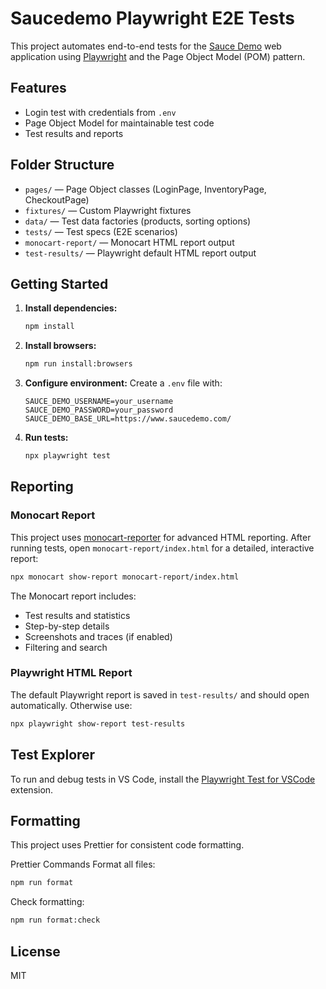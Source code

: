 # Saucedemo Playwright E2E Tests

This project automates end-to-end tests for the [Sauce Demo](https://www.saucedemo.com/) web application using [Playwright](https://playwright.dev/) and the Page Object Model (POM) pattern.

## Features

- Login test with credentials from `.env`
- Page Object Model for maintainable test code
- Test results and reports

## Folder Structure

- `pages/` — Page Object classes (LoginPage, InventoryPage, CheckoutPage)
- `fixtures/` — Custom Playwright fixtures
- `data/` — Test data factories (products, sorting options)
- `tests/` — Test specs (E2E scenarios)
- `monocart-report/` — Monocart HTML report output
- `test-results/` — Playwright default HTML report output

## Getting Started

1. **Install dependencies:**
   ```bash
   npm install
   ```
2. **Install browsers:**
   ```bash
   npm run install:browsers
   ```
3. **Configure environment:**
   Create a `.env` file with:
   ```env
   SAUCE_DEMO_USERNAME=your_username
   SAUCE_DEMO_PASSWORD=your_password
   SAUCE_DEMO_BASE_URL=https://www.saucedemo.com/
   ```
4. **Run tests:**
   ```bash
   npx playwright test
   ```

## Reporting

### Monocart Report

This project uses [monocart-reporter](https://github.com/cenfun/monocart-reporter) for advanced HTML reporting. After running tests, open `monocart-report/index.html` for a detailed, interactive report:

```bash
npx monocart show-report monocart-report/index.html
```

The Monocart report includes:

- Test results and statistics
- Step-by-step details
- Screenshots and traces (if enabled)
- Filtering and search

### Playwright HTML Report

The default Playwright report is saved in `test-results/` and should open automatically. Otherwise use:

```bash
npx playwright show-report test-results
```

## Test Explorer

To run and debug tests in VS Code, install the [Playwright Test for VSCode](https://marketplace.visualstudio.com/items?itemName=ms-playwright.playwright) extension.

## Formatting

This project uses Prettier for consistent code formatting.

Prettier Commands
Format all files:

```bash
npm run format
```

Check formatting:

```bash
npm run format:check
```

## License

MIT
